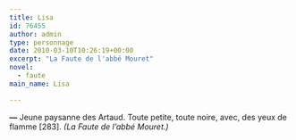 ```yaml
---
title: Lisa
id: 76455
author: admin
type: personnage
date: 2010-03-10T10:26:19+00:00
excerpt: "La Faute de l'abbé Mouret"
novel:
  - faute
main_name: Lisa

---
```

**—** Jeune paysanne des Artaud. Toute petite, toute noire, avec, des yeux de flamme [283]. _(La Faute de l&rsquo;abbé Mouret.)_
